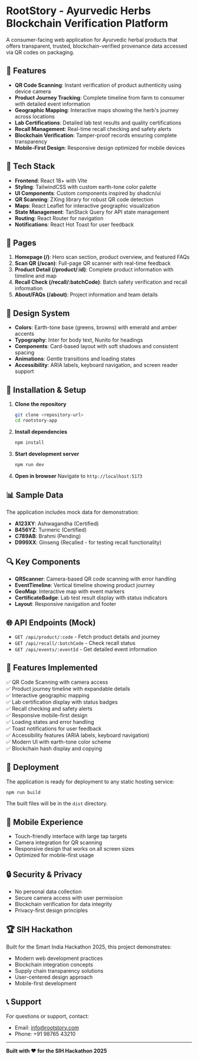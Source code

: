 # RootStory - Ayurvedic Herbs Blockchain Verification Platform

A consumer-facing web application for Ayurvedic herbal products that offers transparent, trusted, blockchain-verified provenance data accessed via QR codes on packaging.

## 🌿 Features

- **QR Code Scanning**: Instant verification of product authenticity using device camera
- **Product Journey Tracking**: Complete timeline from farm to consumer with detailed event information
- **Geographic Mapping**: Interactive maps showing the herb's journey across locations
- **Lab Certifications**: Detailed lab test results and quality certifications
- **Recall Management**: Real-time recall checking and safety alerts
- **Blockchain Verification**: Tamper-proof records ensuring complete transparency
- **Mobile-First Design**: Responsive design optimized for mobile devices

## 🚀 Tech Stack

- **Frontend**: React 18+ with Vite
- **Styling**: TailwindCSS with custom earth-tone color palette
- **UI Components**: Custom components inspired by shadcn/ui
- **QR Scanning**: ZXing library for robust QR code detection
- **Maps**: React Leaflet for interactive geographic visualization
- **State Management**: TanStack Query for API state management
- **Routing**: React Router for navigation
- **Notifications**: React Hot Toast for user feedback

## 📱 Pages

1. **Homepage (/)**: Hero scan section, product overview, and featured FAQs
2. **Scan QR (/scan)**: Full-page QR scanner with real-time feedback
3. **Product Detail (/product/:id)**: Complete product information with timeline and map
4. **Recall Check (/recall/:batchCode)**: Batch safety verification and recall information
5. **About/FAQs (/about)**: Project information and team details

## 🎨 Design System

- **Colors**: Earth-tone base (greens, browns) with emerald and amber accents
- **Typography**: Inter for body text, Nunito for headings
- **Components**: Card-based layout with soft shadows and consistent spacing
- **Animations**: Gentle transitions and loading states
- **Accessibility**: ARIA labels, keyboard navigation, and screen reader support

## 🔧 Installation & Setup

1. **Clone the repository**
   ```bash
   git clone <repository-url>
   cd rootstory-app
   ```

2. **Install dependencies**
   ```bash
   npm install
   ```

3. **Start development server**
   ```bash
   npm run dev
   ```

4. **Open in browser**
   Navigate to `http://localhost:5173`

## 📊 Sample Data

The application includes mock data for demonstration:

- **A123XY**: Ashwagandha (Certified)
- **B456YZ**: Turmeric (Certified)  
- **C789AB**: Brahmi (Pending)
- **D999XX**: Ginseng (Recalled - for testing recall functionality)

## 🔍 Key Components

- **QRScanner**: Camera-based QR code scanning with error handling
- **EventTimeline**: Vertical timeline showing product journey
- **GeoMap**: Interactive map with event markers
- **CertificateBadge**: Lab test result display with status indicators
- **Layout**: Responsive navigation and footer

## 🌐 API Endpoints (Mock)

- `GET /api/product/:code` - Fetch product details and journey
- `GET /api/recall/:batchCode` - Check recall status
- `GET /api/events/:eventId` - Get detailed event information

## 🎯 Features Implemented

✅ QR Code Scanning with camera access  
✅ Product journey timeline with expandable details  
✅ Interactive geographic mapping  
✅ Lab certification display with status badges  
✅ Recall checking and safety alerts  
✅ Responsive mobile-first design  
✅ Loading states and error handling  
✅ Toast notifications for user feedback  
✅ Accessibility features (ARIA labels, keyboard navigation)  
✅ Modern UI with earth-tone color scheme  
✅ Blockchain hash display and copying  

## 🚀 Deployment

The application is ready for deployment to any static hosting service:

```bash
npm run build
```

The built files will be in the `dist` directory.

## 📱 Mobile Experience

- Touch-friendly interface with large tap targets
- Camera integration for QR scanning
- Responsive design that works on all screen sizes
- Optimized for mobile-first usage

## 🔒 Security & Privacy

- No personal data collection
- Secure camera access with user permission
- Blockchain verification for data integrity
- Privacy-first design principles

## 🏆 SIH Hackathon

Built for the Smart India Hackathon 2025, this project demonstrates:

- Modern web development practices
- Blockchain integration concepts
- Supply chain transparency solutions
- User-centered design approach
- Mobile-first development

## 📞 Support

For questions or support, contact:
- Email: info@rootstory.com
- Phone: +91 98765 43210

---

**Built with ❤️ for the SIH Hackathon 2025**